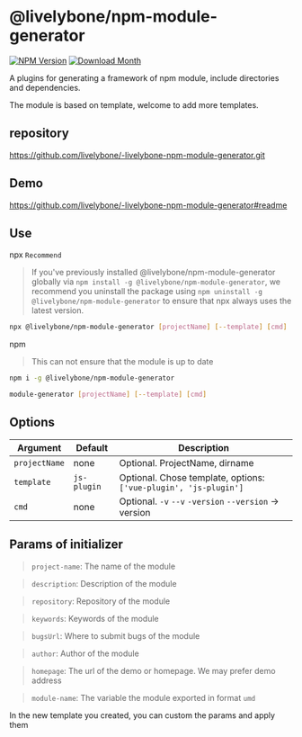 # @livelybone/npm-module-generator
[![NPM Version](http://img.shields.io/npm/v/@livelybone/npm-module-generator.svg?style=flat-square)](https://www.npmjs.com/package/@livelybone/npm-module-generator)
[![Download Month](http://img.shields.io/npm/dm/@livelybone/npm-module-generator.svg?style=flat-square)](https://www.npmjs.com/package/@livelybone/npm-module-generator)

A plugins for generating a framework of npm module, include directories and dependencies.

The module is based on template, welcome to add more templates.

## repository
https://github.com/livelybone/-livelybone-npm-module-generator.git

## Demo
https://github.com/livelybone/-livelybone-npm-module-generator#readme

## Use
npx `Recommend`
> If you've previously installed @livelybone/npm-module-generator globally via `npm install -g @livelybone/npm-module-generator`, we recommend you uninstall the package using `npm uninstall -g @livelybone/npm-module-generator` to ensure that npx always uses the latest version.

```bash
npx @livelybone/npm-module-generator [projectName] [--template] [cmd]
```

npm
> This can not ensure that the module is up to date

```bash
npm i -g @livelybone/npm-module-generator

module-generator [projectName] [--template] [cmd]
```

## Options
|Argument|Default|Description|
|--------|-------|-----------|
|`projectName`|none|Optional. ProjectName, dirname|
|`template`|`js-plugin`|Optional. Chose template, options: `['vue-plugin', 'js-plugin']`|
|`cmd`|none|Optional. `-v` `--v` `-version` `--version` -> version |

## Params of initializer

> `project-name`: The name of the module 

> `description`: Description of the module 

> `repository`: Repository of the module 

> `keywords`: Keywords of the module 

> `bugsUrl`: Where to submit bugs of the module 

> `author`: Author of the module

> `homepage`: The url of the demo or homepage. We may prefer demo address 

> `module-name`: The variable the module exported in format `umd`

In the new template you created, you can custom the params and apply them
